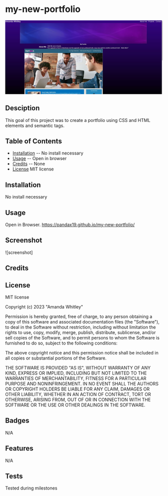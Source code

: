 # my-new-portfolio

![screenshot](./assets/images/portfolio-screenshot.JPG)

##  Desciption

This goal of this project was to create a portfolio using CSS and HTML elements and semantic tags.

## Table of Contents

- [Installation](#installation) -- No install necessary
- [Usage](#Usage) -- Open in browser
- [Credits](#Credits) -- None
- [License](#license) MIT license

## Installation
No install necessary
## Usage
Open in Browser.  https://pandax19.github.io/my-new-portfolio/
## Screenshot
![screenshot]

## Credits

## License 
MIT license 

Copyright (c) 2023 "Amanda Whitley"

Permission is hereby granted, free of charge, to any person obtaining a copy of this software and associated documentation files (the "Software"), to deal in the Software without restriction, including without limitation the rights to use, copy, modify, merge, publish, distribute, sublicense, and/or sell copies of the Software, and to permit persons to whom the Software is furnished to do so, subject to the following conditions:

The above copyright notice and this permission notice shall be included in all copies or substantial portions of the Software.

THE SOFTWARE IS PROVIDED "AS IS", WITHOUT WARRANTY OF ANY KIND, EXPRESS OR IMPLIED, INCLUDING BUT NOT LIMITED TO THE WARRANTIES OF MERCHANTABILITY, FITNESS FOR A PARTICULAR PURPOSE AND NONINFRINGEMENT. IN NO EVENT SHALL THE AUTHORS OR COPYRIGHT HOLDERS BE LIABLE FOR ANY CLAIM, DAMAGES OR OTHER LIABILITY, WHETHER IN AN ACTION OF CONTRACT, TORT OR OTHERWISE, ARISING FROM, OUT OF OR IN CONNECTION WITH THE SOFTWARE OR THE USE OR OTHER DEALINGS IN THE SOFTWARE.

## Badges 
N/A
## Features
N/A

## Tests 
 Tested during milestones